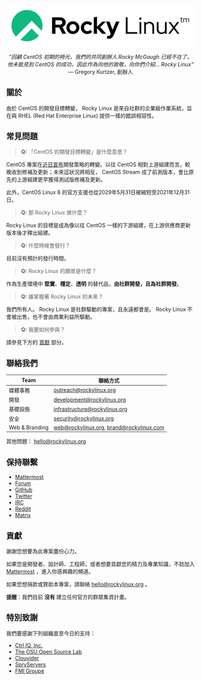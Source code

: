 <p align="center">
<a href="https://rockylinux.org/">
<img src="https://raw.githubusercontent.com/rocky-linux/branding/main/logo-text-light%402x.png" alt="Rocky Linux Logo">
</a>
</p>

<p align="center">
<i>"回顧 CentOS 初期的時光，我們的共同創辦人 Rocky McGaugh 已經不在了。他未能見到 CentOS 的成功，因此作為向他的致敬，向你們介紹… Rocky Linux"</i><br>
— Gregory Kurtzer, 創辦人
</p>

## 關於

由於 CentOS 的開發目標轉變， Rocky Linux 是來自社群的企業級作業系統，旨在與 RHEL (Red Hat Enterprise Linux) 提供一樣的錯誤相容性。

## 常見問題

> **Q:** 「CentOS 的開發目標轉變」是什麼意思？

CentOS 專案在[近日宣布](https://blog.centos.org/2020/12/future-is-centos-stream/)開發策略的轉變。以往 CentOS 相對上游組建而言，較晚收到修補及更新；未來這狀況將相反， CentOS Stream 成了前測版本，會比原先的上游組建更早獲得測試版修補及更新。

此外，CentOS Linux 8 的官方支援也從2029年5月31日被縮短至2021年12月31日。

> **Q:** 那 Rocky Linux 做什麼？

Rocky Linux 的目標是成為像以往 CentOS 一樣的下游組建，在上游供應商更新版本後才釋出組建。

> **Q:** 什麼時候會發行？

目前沒有預計的發行時間。

> **Q:** Rocky Linux 的願景是什麼？

作為生產環境中 **堅實**、**穩定**、**透明** 的替代品，**由社群開發，且為社群開發**。

> **Q:** 誰掌握著 Rocky Linux 的未來？

我們所有人。 Rocky Linux 是社群驅動的專案，且永遠都會是。 Rocky Linux 不會被出售，也不會由商業利益所驅動。

> **Q:** 我要如何參與？

請參見下方的 [貢獻](#貢獻) 部分。

## 聯絡我們

| Team                  | 聯絡方式                                   |
|-----------------------|-------------------------------------------|
| 媒體事務               | outreach@rockylinux.org                   |
| 開發                  | development@rockylinux.org                |
| 基礎設施               | infrastructure@rockylinux.org             |
| 安全                  | security@rockylinux.org                   |
| Web & Branding       | web@rockylinux.org, brand@rockylinux.com  |

其他問題： hello@rockylinux.org

## 保持聯繫
* [Mattermost](https://chat.rockylinux.org)
* [Forum](https://forums.rockylinux.org/)
* [GitHub](https://github.com/rocky-linux/)
* [Twitter](https://twitter.com/rocky_linux)
* [IRC](https://webchat.freenode.net/?channels=rockylinux)
* [Reddit](https://www.reddit.com/r/RockyLinux)
* [Matrix](https://matrix.to/#/+rockylinux:matrix.org)

## 貢獻

謝謝您想要為此專案盡份心力。

如果您是開發者、設計師、工程師，或者想要貢獻您的精力及專業知識，不妨加入 [Mattermost](https://chat.rockylinux.org) ，進入你感興趣的頻道。

如果您想捐款或贊助本專案，請聯絡 hello@rockylinux.org 。

**提醒**：我們目前 **沒有** 建立任何官方的群眾集資計畫。

## 特別致謝

我們要感謝下列組織直至今日的支持：

* [Ctrl IQ, Inc.](https://www.ctrl-cmd.com)
* [The OSU Open Source Lab](https://osuosl.org/)
* [Clouvider](https://www.clouvider.co.uk/)
* [SpryServers](https://www.spryservers.net/)
* [FMI Groupe](https://www.fmi.fr/)
